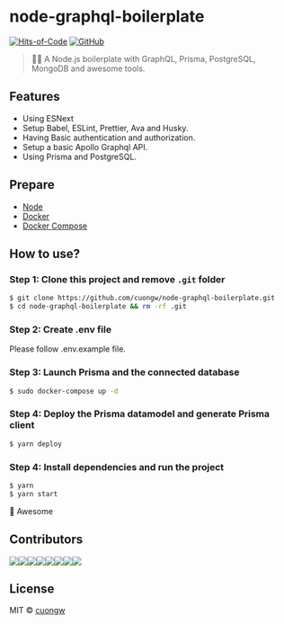 # node-graphql-boilerplate

[![Hits-of-Code](https://hitsofcode.com/github/cuongw/node-graphql-boilerplate)](https://hitsofcode.com/view/github/cuongw/node-graphql-boilerplate)
[![GitHub](https://img.shields.io/github/license/cuongw/node-graphql-boilerplate.svg)](https://github.com/cuongw/node-graphql-boilerplate/blob/master/LICENSE)

> 🧘🚀 A Node.js boilerplate with GraphQL, Prisma, PostgreSQL, MongoDB and awesome tools.

## Features

- Using ESNext
- Setup Babel, ESLint, Prettier, Ava and Husky.
- Having Basic authentication and authorization.
- Setup a basic Apollo Graphql API.
- Using Prisma and PostgreSQL.

## Prepare

- [Node](https://nodejs.org/en/)
- [Docker](https://phoenixnap.com/kb/how-to-install-docker-on-ubuntu-18-04)
- [Docker Compose](https://docs.docker.com/compose/install/)

## How to use?

### Step 1: Clone this project and remove `.git` folder

```sh
$ git clone https://github.com/cuongw/node-graphql-boilerplate.git
$ cd node-graphql-boilerplate && rm -rf .git
```

### Step 2: Create .env file

Please follow .env.example file.

### Step 3: Launch Prisma and the connected database

```sh
$ sudo docker-compose up -d
```

### Step 4: Deploy the Prisma datamodel and generate Prisma client

```sh
$ yarn deploy
```

### Step 4: Install dependencies and run the project

```sh
$ yarn
$ yarn start
```

🙌 Awesome

## Contributors

[![](https://sourcerer.io/fame/cuongw/cuongw/node-graphql-boilerplate/images/0)](https://sourcerer.io/fame/cuongw/cuongw/node-graphql-boilerplate/links/0)[![](https://sourcerer.io/fame/cuongw/cuongw/node-graphql-boilerplate/images/1)](https://sourcerer.io/fame/cuongw/cuongw/node-graphql-boilerplate/links/1)[![](https://sourcerer.io/fame/cuongw/cuongw/node-graphql-boilerplate/images/2)](https://sourcerer.io/fame/cuongw/cuongw/node-graphql-boilerplate/links/2)[![](https://sourcerer.io/fame/cuongw/cuongw/node-graphql-boilerplate/images/3)](https://sourcerer.io/fame/cuongw/cuongw/node-graphql-boilerplate/links/3)[![](https://sourcerer.io/fame/cuongw/cuongw/node-graphql-boilerplate/images/4)](https://sourcerer.io/fame/cuongw/cuongw/node-graphql-boilerplate/links/4)[![](https://sourcerer.io/fame/cuongw/cuongw/node-graphql-boilerplate/images/5)](https://sourcerer.io/fame/cuongw/cuongw/node-graphql-boilerplate/links/5)[![](https://sourcerer.io/fame/cuongw/cuongw/node-graphql-boilerplate/images/6)](https://sourcerer.io/fame/cuongw/cuongw/node-graphql-boilerplate/links/6)[![](https://sourcerer.io/fame/cuongw/cuongw/node-graphql-boilerplate/images/7)](https://sourcerer.io/fame/cuongw/cuongw/node-graphql-boilerplate/links/7)

## License

MIT © [cuongw](https://github.com/cuongw)
